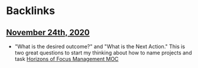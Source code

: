 
# Backlinks
## [November 24th, 2020](<November 24th, 2020.md>)
- "What is the desired outcome?" and "What is the Next Action." This is two great questions to start my thinking about how to name projects and task [Horizons of Focus Management MOC](<Horizons of Focus Management MOC.md>)

